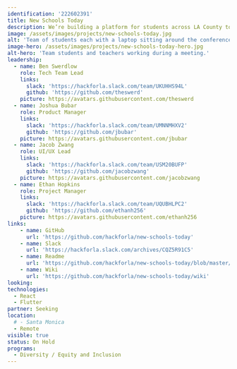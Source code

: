 ```yaml
---
identification: '222602391'
title: New Schools Today
description: We’re building a platform for students across LA County to create more accessible school-related apps and web apps. Our desired impact is to make students feel more welcomed and included in their community through an online academic environment created by peers, for peers
image: /assets/images/projects/new-schools-today.jpg
alt: 'Team of students each with a laptop sitting around the conference table, attentively engege in a video conference call meeting.'
image-hero: /assets/images/projects/new-schools-today-hero.jpg
alt-hero: 'Team students and teachers working during a meeting.'
leadership:
  - name: Ben Swerdlow
    role: Tech Team Lead
    links:
      slack: 'https://hackforla.slack.com/team/UKUHHS94L'
      github: 'https://github.com/theswerd'
    picture: https://avatars.githubusercontent.com/theswerd
  - name: Joshua Bubar
    role: Product Manager
    links:
      slack: 'https://hackforla.slack.com/team/UMNNMHXV2'
      github: 'https://github.com/jbubar'
    picture: https://avatars.githubusercontent.com/jbubar
  - name: Jacob Zwang
    role: UI/UX Lead
    links:
      slack: 'https://hackforla.slack.com/team/USM20BUFP'
      github: 'https://github.com/jacobzwang'
    picture: https://avatars.githubusercontent.com/jacobzwang
  - name: Ethan Hopkins
    role: Project Manager
    links:
      slack: 'https://hackforla.slack.com/team/UQUBHLPC2'
      github: 'https://github.com/ethanh256'
    picture: https://avatars.githubusercontent.com/ethanh256
links:
    - name: GitHub
      url: 'https://github.com/hackforla/new-schools-today'
    - name: Slack
      url: 'https://hackforla.slack.com/archives/CQZ5R91C5'
    - name: Readme
      url: 'https://github.com/hackforla/new-schools-today/blob/master/README.md'
    - name: Wiki
      url: 'https://github.com/hackforla/new-schools-today/wiki'
looking:
technologies:
  - React
  - Flutter
partner: Seeking
location:
  # - Santa Monica
  - Remote
visible: true
status: On Hold
programs: 
  - Diversity / Equity and Inclusion
---
```

